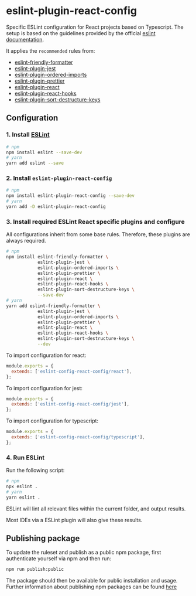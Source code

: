 # eslint-plugin-react-config

Specific ESLint configuration for React projects based on Typescript. The setup is based on the guidelines provided
by the official [eslint documentation](https://eslint.org/docs/developer-guide/shareable-configs).

It applies the `recommended` rules from:

- [eslint-friendly-formatter](https://www.npmjs.com/package/eslint-friendly-formatter)
- [eslint-plugin-jest](https://www.npmjs.com/package/eslint-plugin-jest)
- [eslint-plugin-ordered-imports](https://www.npmjs.com/package/eslint-plugin-ordered-imports)
- [eslint-plugin-prettier](https://www.npmjs.com/package/eslint-plugin-prettier)
- [eslint-plugin-react](https://www.npmjs.com/package/eslint-plugin-react)
- [eslint-plugin-react-hooks](https://www.npmjs.com/package/eslint-plugin-react-hooks)
- [eslint-plugin-sort-destructure-keys](https://www.npmjs.com/package/eslint-plugin-sort-destructure-keys)

## Configuration

### 1. Install [ESLint](http://eslint.org)

```sh
# npm
npm install eslint --save-dev
# yarn
yarn add eslint --save
```

### 2. Install `eslint-plugin-react-config`

```sh
# npm
npm install eslint-plugin-react-config --save-dev
# yarn
yarn add -D eslint-plugin-react-config 
```

### 3. Install required ESLint React specific plugins and configure

All configurations inherit from some base rules. Therefore, these plugins are always required.

```sh
# npm
npm install eslint-friendly-formatter \
            eslint-plugin-jest \
            eslint-plugin-ordered-imports \
            eslint-plugin-prettier \
            eslint-plugin-react \
            eslint-plugin-react-hooks \
            eslint-plugin-sort-destructure-keys \
            --save-dev
# yarn
yarn add eslint-friendly-formatter \
            eslint-plugin-jest \
            eslint-plugin-ordered-imports \
            eslint-plugin-prettier \
            eslint-plugin-react \
            eslint-plugin-react-hooks \
            eslint-plugin-sort-destructure-keys \
            --dev
```

To import configuration for react:

```js
module.exports = {
  extends: ['eslint-config-react-config/react'],
};
```

To import configuration for jest:

```js
module.exports = {
  extends: ['eslint-config-react-config/jest'],
};
```

To import configuration for typescript:

```js
module.exports = {
  extends: ['eslint-config-react-config/typescript'],
};
```

### 4. Run ESLint

Run the following script:

```bash
# npm
npx eslint .
# yarn
yarn eslint .
```

ESLint will lint all relevant files within the current folder, and output results.

Most IDEs via a ESLint plugin will also give these results.


## Publishing package

To update the ruleset and publish as a public npm package, first authenticate yourself via npm and then run: 

```sh
npm run publish:public
```

The package should then be available for public installation and usage. Further information about publishing npm 
packages can be found [here](https://docs.npmjs.com/packages-and-modules/contributing-packages-to-the-registry)